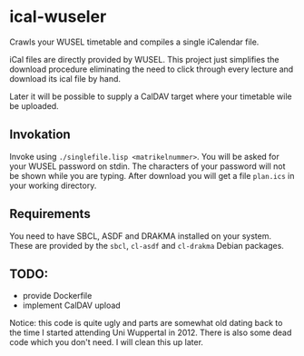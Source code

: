 # ical-wuseler

Crawls your WUSEL timetable and compiles a single iCalendar file.

iCal files are directly provided by WUSEL. This project just simplifies the
download procedure eliminating the need to click through every lecture and
download its ical file by hand.

Later it will be possible to supply a CalDAV target where your timetable
wile be uploaded.

## Invokation

Invoke using `./singlefile.lisp <matrikelnummer>`. You will be asked for your
WUSEL password on stdin. The characters of your password will not be
shown while you are typing. After download you will get a file `plan.ics` in
your working directory.

## Requirements

You need to have SBCL, ASDF and DRAKMA installed on your system. These
are provided by the `sbcl`, `cl-asdf` and `cl-drakma` Debian packages.

## TODO:
 - provide Dockerfile
 - implement CalDAV upload

Notice: this code is quite ugly and parts are somewhat old dating back to
the time I started attending Uni Wuppertal in 2012. There is also some dead
code which you don't need. I will clean this up later.

